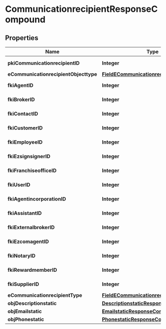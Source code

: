 

# CommunicationrecipientResponseCompound

## Properties

Name | Type | Description | Notes
------------ | ------------- | ------------- | -------------
**pkiCommunicationrecipientID** | **Integer** | The unique ID of the Communicationrecipient. | 
**eCommunicationrecipientObjecttype** | [**FieldECommunicationrecipientObjecttype**](FieldECommunicationrecipientObjecttype.md) |  |  [optional]
**fkiAgentID** | **Integer** | The unique ID of the Agent. |  [optional]
**fkiBrokerID** | **Integer** | The unique ID of the Broker. |  [optional]
**fkiContactID** | **Integer** | The unique ID of the Contact |  [optional]
**fkiCustomerID** | **Integer** | The unique ID of the Customer. |  [optional]
**fkiEmployeeID** | **Integer** | The unique ID of the Employee. |  [optional]
**fkiEzsignsignerID** | **Integer** | The unique ID of the Ezsignsigner |  [optional]
**fkiFranchiseofficeID** | **Integer** | The unique ID of the Franchisereoffice |  [optional]
**fkiUserID** | **Integer** | The unique ID of the User |  [optional]
**fkiAgentincorporationID** | **Integer** | The unique ID of the Agentincorporation. |  [optional]
**fkiAssistantID** | **Integer** | The unique ID of the Assistant. |  [optional]
**fkiExternalbrokerID** | **Integer** | The unique ID of the Externalbroker. |  [optional]
**fkiEzcomagentID** | **Integer** | The unique ID of the Ezcomagent. |  [optional]
**fkiNotaryID** | **Integer** | The unique ID of the Notary. |  [optional]
**fkiRewardmemberID** | **Integer** | The unique ID of the Rewardmember. |  [optional]
**fkiSupplierID** | **Integer** | The unique ID of the Supplier. |  [optional]
**eCommunicationrecipientType** | [**FieldECommunicationrecipientType**](FieldECommunicationrecipientType.md) |  | 
**objDescriptionstatic** | [**DescriptionstaticResponseCompound**](DescriptionstaticResponseCompound.md) |  | 
**objEmailstatic** | [**EmailstaticResponseCompound**](EmailstaticResponseCompound.md) |  |  [optional]
**objPhonestatic** | [**PhonestaticResponseCompound**](PhonestaticResponseCompound.md) |  |  [optional]




